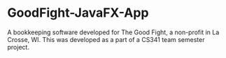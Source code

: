 # GoodFight-JavaFX-App
A bookkeeping software developed for The Good Fight, a non-profit in La Crosse, WI. This was developed as a part of a CS341 team semester project.
